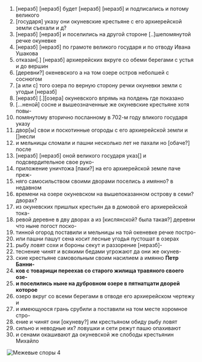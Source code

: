 1. [неразб] [неразб] будет [неразб] [неразб] и подписались и потому великого
2. [государя] указу они окуневские крестьяне с его архиерейской земли съехали и д?
3. [неразб] [неразб] и поселились на другой стороне [..]шепомянутой речке окуневке
4. [неразб] [неразб] по грамоте великого государя и по отводу Ивана Ушакова
5. отказан[.] [неразб] архиерейских вкруге со обеми берегами с устья и до вершин
6. [деревни?] океневского а на том озере остров неболшей с соснюгом
7. [а или с] того озера по верную сторону речки окуневки земли с угодьи [неразб]
8. [неразб] [.][озера] окуневского впрямь на полдень где показано 
9. [...неной] сосне и вышеозначенные же окуневские крестьяне хотя повы-
10. помянутому вторично посланному в 702-м году вликого государя указу
11. двор[ы] свои и поскотинные огороды с его архиерейской земли и []несли
12. и мельницы сломали и пашни несколько лет не пахали но [обаче?] после
13. [неразб] [неразб] оной великого государя указ[]  и подсвердительное свое руко-
14. приложение уничтожа [паки?] на его архиерейской земле паче преж-
15. няго самосильством своими дворами поселись а имянно? в недавном
16. времени на озере окуневском на вышепоказанном острову в семи? дворах?
17. из окуневских пришлых крестьян да в домовой его архиерейской тока-
18. ревой деревне в дву дворах а из [кислянской? была такая?] деревни что ныне погост поско-
19. тинной огород поставили и мельницы на той океневке речке постро-
20. или пашни пашут сена косит лесные угодья пустошат в озерах
21. рыбу ловят сохи и бороны секут и раззорение [неразб]-
22. теснение чинят и всякими бедами угрожают да они же окунев-
23. ские крестьяне самовольным своим насилием а имянно __Петр Банни-__
24. __ков с товарищи переехав со старого жилища травяного своего озе-__
25. __и поселились ныне на дубровном озере в пятнатцати дворей которое__
26. озеро вкруг со всеми берегами в отводе его архиерейском чертежу и
27. и имеющуюся грань срубили а поставили на том месте хоромное стро-
28. ение и чинят они [окуневу?] им крестьяном обиду рыбу ловят
29. сильно и неводные их? ловушки и сети режут пашю опахивают
30. и сенами окашивают да окуневской же слободы крестьянин Михайло

![Межевые споры 4](%D0%9C%D0%B5%D0%B6%20%D1%81%D0%BF%D0%BE%D1%80%D1%8B%20004.jpg?raw=true)